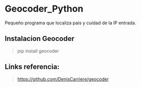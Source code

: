 # Geocoder_Python

  Pequeño programa que localiza pais y cuidad de la IP entrada. 
  
## Instalacion Geocoder
 
  >pip install geocoder
  
## Links referencia: 
  
  >https://github.com/DenisCarriere/geocoder
